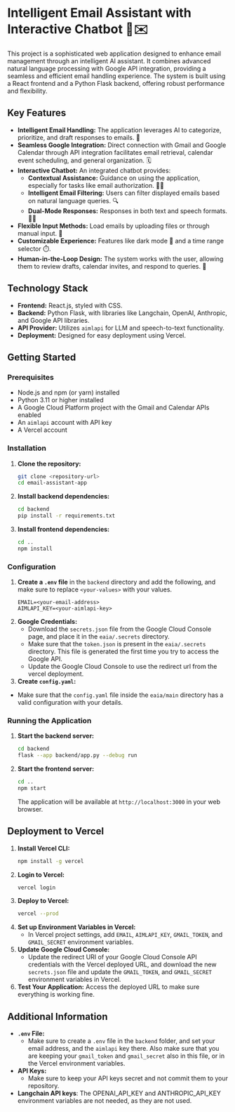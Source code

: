 
# Intelligent Email Assistant with Interactive Chatbot 🤖✉️

This project is a sophisticated web application designed to enhance email management through an intelligent AI assistant. It combines advanced natural language processing with Google API integration, providing a seamless and efficient email handling experience. The system is built using a React frontend and a Python Flask backend, offering robust performance and flexibility.

## Key Features

*   **Intelligent Email Handling:** The application leverages AI to categorize, prioritize, and draft responses to emails. 📧
*   **Seamless Google Integration:** Direct connection with Gmail and Google Calendar through API integration facilitates email retrieval, calendar event scheduling, and general organization. 🗓️
*   **Interactive Chatbot:** An integrated chatbot provides:
    *   **Contextual Assistance:** Guidance on using the application, especially for tasks like email authorization. 🙋‍♀️
    *   **Intelligent Email Filtering:** Users can filter displayed emails based on natural language queries. 🔍
    *   **Dual-Mode Responses:** Responses in both text and speech formats. 💬🎤
*   **Flexible Input Methods:** Load emails by uploading files or through manual input. 📝
*   **Customizable Experience:** Features like dark mode 🌙 and a time range selector ⏱️.
*   **Human-in-the-Loop Design:** The system works with the user, allowing them to review drafts, calendar invites, and respond to queries. 🔄

## Technology Stack

*   **Frontend:** React.js, styled with CSS.
*   **Backend:** Python Flask, with libraries like Langchain, OpenAI, Anthropic, and Google API libraries.
*   **API Provider:** Utilizes `aimlapi` for LLM and speech-to-text functionality.
*   **Deployment:** Designed for easy deployment using Vercel.

## Getting Started

### Prerequisites

*   Node.js and npm (or yarn) installed
*   Python 3.11 or higher installed
*   A Google Cloud Platform project with the Gmail and Calendar APIs enabled
*   An `aimlapi` account with API key
* A Vercel account

### Installation

1.  **Clone the repository:**
    ```bash
    git clone <repository-url>
    cd email-assistant-app
    ```
2.  **Install backend dependencies:**
    ```bash
    cd backend
    pip install -r requirements.txt
    ```
3.  **Install frontend dependencies:**
    ```bash
    cd ..
    npm install
    ```

### Configuration

1.  **Create a `.env` file** in the `backend` directory and add the following, and make sure to replace `<your-values>` with your values.
    ```
    EMAIL=<your-email-address>
    AIMLAPI_KEY=<your-aimlapi-key>
    ```
2.  **Google Credentials:**
    *   Download the `secrets.json` file from the Google Cloud Console page, and place it in the `eaia/.secrets` directory.
    *   Make sure that the `token.json` is present in the `eaia/.secrets` directory. This file is generated the first time you try to access the Google API.
    *   Update the Google Cloud Console to use the redirect url from the vercel deployment.
3.  **Create `config.yaml`:**
   *   Make sure that the `config.yaml` file inside the `eaia/main` directory has a valid configuration with your details.

### Running the Application

1.  **Start the backend server:**
    ```bash
    cd backend
    flask --app backend/app.py --debug run
    ```
2.  **Start the frontend server:**
    ```bash
    cd ..
    npm start
    ```
    The application will be available at `http://localhost:3000` in your web browser.

## Deployment to Vercel

1.  **Install Vercel CLI:**
    ```bash
    npm install -g vercel
    ```
2.  **Login to Vercel:**
    ```bash
    vercel login
    ```
3.  **Deploy to Vercel:**
    ```bash
    vercel --prod
    ```
4.  **Set up Environment Variables in Vercel:**
    *  In Vercel project settings, add `EMAIL`, `AIMLAPI_KEY`, `GMAIL_TOKEN`, and `GMAIL_SECRET` environment variables.
5. **Update Google Cloud Console:**
   * Update the redirect URI of your Google Cloud Console API credentials with the Vercel deployed URL, and download the new `secrets.json` file and update the `GMAIL_TOKEN`, and `GMAIL_SECRET` environment variables in Vercel.
6. **Test Your Application:** Access the deployed URL to make sure everything is working fine.

## Additional Information

*   **`.env` File:**
    *   Make sure to create a `.env` file in the `backend` folder, and set your email address, and the `aimlapi` key there. Also make sure that you are keeping your `gmail_token` and `gmail_secret` also in this file, or in the Vercel environment variables.
*   **API Keys:**
    *   Make sure to keep your API keys secret and not commit them to your repository.
*   **Langchain API keys**: The OPENAI\_API\_KEY and ANTHROPIC\_API\_KEY environment variables are not needed, as they are not used.
